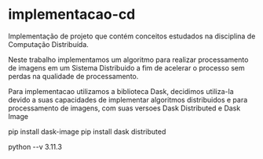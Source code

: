 # implementacao-cd
Implementação de projeto que contém conceitos estudados na disciplina de Computação Distribuída.

Neste trabalho implementamos um algoritmo para realizar processamento de imagens em um Sistema Distribuido a fim de acelerar o processo sem perdas na qualidade de processamento.

Para implementacao utilizamos a biblioteca Dask, decidimos utiliza-la devido a suas capacidades de implementar algoritmos distribuidos e para processamento de imagens, com suas versoes Dask Distributed e Dask Image

pip install dask-image
pip install dask distributed

python --v 3.11.3